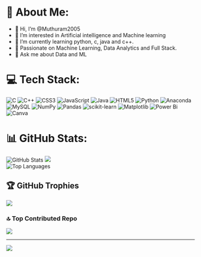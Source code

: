 
# 💫 About Me:

- 👋 Hi, I’m @Muthuram2005
- 👀 I’m interested in Artificial intelligence and Machine learning 
- 🌱 I’m currently learning python, c, java and c++.
- 🔭 Passionate on Machine Learning, Data Analytics and Full Stack.
- 💬 Ask me about Data and ML

<!---
Muthuram2005/Muthuram2005 is a ✨ special ✨ repository because its `README.md` (this file) appears on your GitHub profile.
You can click the Preview link to take a look at your changes.
--->
# 💻 Tech Stack:
![C](https://img.shields.io/badge/c-%2300599C.svg?style=for-the-badge&logo=c&logoColor=white) ![C++](https://img.shields.io/badge/c++-%2300599C.svg?style=for-the-badge&logo=c%2B%2B&logoColor=white) ![CSS3](https://img.shields.io/badge/css3-%231572B6.svg?style=for-the-badge&logo=css3&logoColor=white) ![JavaScript](https://img.shields.io/badge/javascript-%23323330.svg?style=for-the-badge&logo=javascript&logoColor=%23F7DF1E) ![Java](https://img.shields.io/badge/java-%23ED8B00.svg?style=for-the-badge&logo=openjdk&logoColor=white) ![HTML5](https://img.shields.io/badge/html5-%23E34F26.svg?style=for-the-badge&logo=html5&logoColor=white) ![Python](https://img.shields.io/badge/python-3670A0?style=for-the-badge&logo=python&logoColor=ffdd54) ![Anaconda](https://img.shields.io/badge/Anaconda-%2344A833.svg?style=for-the-badge&logo=anaconda&logoColor=white) ![MySQL](https://img.shields.io/badge/mysql-%2300000f.svg?style=for-the-badge&logo=mysql&logoColor=white) ![NumPy](https://img.shields.io/badge/numpy-%23013243.svg?style=for-the-badge&logo=numpy&logoColor=white) ![Pandas](https://img.shields.io/badge/pandas-%23150458.svg?style=for-the-badge&logo=pandas&logoColor=white)  ![scikit-learn](https://img.shields.io/badge/scikit--learn-%23F7931E.svg?style=for-the-badge&logo=scikit-learn&logoColor=white) ![Matplotlib](https://img.shields.io/badge/Matplotlib-%230077B5.svg?style=for-the-badge&logo=Matplotlib&logoColor=white)  ![Power Bi](https://img.shields.io/badge/power_bi-F2C811?style=for-the-badge&logo=powerbi&logoColor=black) ![Canva](https://img.shields.io/badge/Canva-%2300C4CC.svg?style=for-the-badge&logo=Canva&logoColor=white) 

# 📊 GitHub Stats:
![GitHub Stats](https://github-readme-stats.vercel.app/api?username=Muthuram2005&show_icons=true&theme=radical&hide_border=false&include_all_commits=true&count_private=true)
![](https://github-readme-streak-stats.herokuapp.com/?user=Muthuram2005&theme=radical&hide_border=false)<br/>
![Top Languages](https://github-readme-stats.vercel.app/api/top-langs/?username=Muthuram2005&theme=radical&hide_border=false&layout=compact)

## 🏆 GitHub Trophies
![](https://github-profile-trophy.vercel.app/?username=Muthuram2005&theme=radical&no-frame=false&no-bg=false&margin-w=4)

### 🔝 Top Contributed Repo
![](https://github-contributor-stats.vercel.app/api?username=Muthuram2005&limit=5&theme=radical&combine_all_yearly_contributions=true)

---
[![](https://visitcount.itsvg.in/api?id=Muthuram2005&icon=1&color=0)](https://visitcount.itsvg.in)

<!-- Proudly created with GPRM ( https://gprm.itsvg.in ) -->
